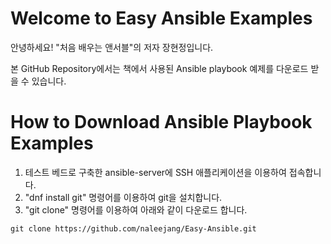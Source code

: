 # Welcome to Easy Ansible Examples

안녕하세요!
"처음 배우는 앤서블"의 저자 장현정입니다.

본 GitHub Repository에서는 책에서 사용된 Ansible playbook 예제를 다운로드 받을 수 있습니다.

How to Download Ansible Playbook Examples
=====================================
1. 테스트 베드로 구축한 ansible-server에 SSH 애플리케이션을 이용하여 접속합니다.
2. "dnf install git" 명령어를 이용하여 git을 설치합니다. 
3. "git clone" 명령어를 이용하여 아래와 같이 다운로드 합니다.

```
git clone https://github.com/naleejang/Easy-Ansible.git
```
